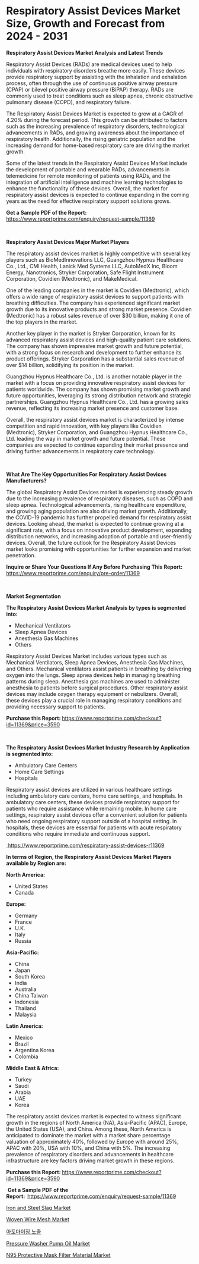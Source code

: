 <p><h1>Respiratory Assist Devices Market Size, Growth and Forecast from 2024 - 2031</h1></p><p><strong>Respiratory Assist Devices Market Analysis and Latest Trends</strong></p>
<p><p>Respiratory Assist Devices (RADs) are medical devices used to help individuals with respiratory disorders breathe more easily. These devices provide respiratory support by assisting with the inhalation and exhalation process, often through the use of continuous positive airway pressure (CPAP) or bilevel positive airway pressure (BiPAP) therapy. RADs are commonly used to treat conditions such as sleep apnea, chronic obstructive pulmonary disease (COPD), and respiratory failure.</p><p>The Respiratory Assist Devices Market is expected to grow at a CAGR of 4.20% during the forecast period. This growth can be attributed to factors such as the increasing prevalence of respiratory disorders, technological advancements in RADs, and growing awareness about the importance of respiratory health. Additionally, the rising geriatric population and the increasing demand for home-based respiratory care are driving the market growth.</p><p>Some of the latest trends in the Respiratory Assist Devices Market include the development of portable and wearable RADs, advancements in telemedicine for remote monitoring of patients using RADs, and the integration of artificial intelligence and machine learning technologies to enhance the functionality of these devices. Overall, the market for respiratory assist devices is expected to continue expanding in the coming years as the need for effective respiratory support solutions grows.</p></p>
<p><strong>Get a Sample PDF of the Report:&nbsp;</strong> <a href="https://www.reportprime.com/enquiry/request-sample/11369">https://www.reportprime.com/enquiry/request-sample/11369</a></p>
<p>&nbsp;</p>
<p><strong>Respiratory Assist Devices Major Market Players</strong></p>
<p><p>The respiratory assist devices market is highly competitive with several key players such as BioMedInnovations LLC, Guangzhou Hypnus Healthcare Co., Ltd., CMI Health, Lanick Med Systems LLC, AutoMedX Inc, Bloom Energy, Nanotronics, Stryker Corporation, Safe Flight Instrument Corporation, Covidien (Medtronic), and MakeMedical. </p><p>One of the leading companies in the market is Covidien (Medtronic), which offers a wide range of respiratory assist devices to support patients with breathing difficulties. The company has experienced significant market growth due to its innovative products and strong market presence. Covidien (Medtronic) has a robust sales revenue of over $30 billion, making it one of the top players in the market.</p><p>Another key player in the market is Stryker Corporation, known for its advanced respiratory assist devices and high-quality patient care solutions. The company has shown impressive market growth and future potential, with a strong focus on research and development to further enhance its product offerings. Stryker Corporation has a substantial sales revenue of over $14 billion, solidifying its position in the market.</p><p>Guangzhou Hypnus Healthcare Co., Ltd. is another notable player in the market with a focus on providing innovative respiratory assist devices for patients worldwide. The company has shown promising market growth and future opportunities, leveraging its strong distribution network and strategic partnerships. Guangzhou Hypnus Healthcare Co., Ltd. has a growing sales revenue, reflecting its increasing market presence and customer base.</p><p>Overall, the respiratory assist devices market is characterized by intense competition and rapid innovation, with key players like Covidien (Medtronic), Stryker Corporation, and Guangzhou Hypnus Healthcare Co., Ltd. leading the way in market growth and future potential. These companies are expected to continue expanding their market presence and driving further advancements in respiratory care technology.</p></p>
<p>&nbsp;</p>
<p><strong>What Are The Key Opportunities For Respiratory Assist Devices Manufacturers?</strong></p>
<p><p>The global Respiratory Assist Devices market is experiencing steady growth due to the increasing prevalence of respiratory diseases, such as COPD and sleep apnea. Technological advancements, rising healthcare expenditure, and growing aging population are also driving market growth. Additionally, the COVID-19 pandemic has further propelled demand for respiratory assist devices. Looking ahead, the market is expected to continue growing at a significant rate, with a focus on innovative product development, expanding distribution networks, and increasing adoption of portable and user-friendly devices. Overall, the future outlook for the Respiratory Assist Devices market looks promising with opportunities for further expansion and market penetration.</p></p>
<p><strong>Inquire or Share Your Questions If Any Before Purchasing This Report:</strong> <a href="https://www.reportprime.com/enquiry/pre-order/11369">https://www.reportprime.com/enquiry/pre-order/11369</a></p>
<p>&nbsp;</p>
<p><strong>Market Segmentation</strong></p>
<p><strong>The Respiratory Assist Devices Market Analysis by types is segmented into:</strong></p>
<p><ul><li>Mechanical Ventilators</li><li>Sleep Apnea Devices</li><li>Anesthesia Gas Machines</li><li>Others</li></ul></p>
<p><p>Respiratory Assist Devices Market includes various types such as Mechanical Ventilators, Sleep Apnea Devices, Anesthesia Gas Machines, and Others. Mechanical ventilators assist patients in breathing by delivering oxygen into the lungs. Sleep apnea devices help in managing breathing patterns during sleep. Anesthesia gas machines are used to administer anesthesia to patients before surgical procedures. Other respiratory assist devices may include oxygen therapy equipment or nebulizers. Overall, these devices play a crucial role in managing respiratory conditions and providing necessary support to patients.</p></p>
<p><strong>Purchase this Report:&nbsp;</strong><a href="https://www.reportprime.com/checkout?id=11369&price=3590">https://www.reportprime.com/checkout?id=11369&price=3590</a></p>
<p>&nbsp;</p>
<p><strong>The Respiratory Assist Devices Market Industry Research by Application is segmented into:</strong></p>
<p><ul><li>Ambulatory Care Centers</li><li>Home Care Settings</li><li>Hospitals</li></ul></p>
<p><p>Respiratory assist devices are utilized in various healthcare settings including ambulatory care centers, home care settings, and hospitals. In ambulatory care centers, these devices provide respiratory support for patients who require assistance while remaining mobile. In home care settings, respiratory assist devices offer a convenient solution for patients who need ongoing respiratory support outside of a hospital setting. In hospitals, these devices are essential for patients with acute respiratory conditions who require immediate and continuous support.</p></p>
<p><a href="https://www.reportprime.com/respiratory-assist-devices-r11369">&nbsp;https://www.reportprime.com/respiratory-assist-devices-r11369</a></p>
<p><strong>In terms of Region, the Respiratory Assist Devices Market Players available by Region are:</strong></p>
<p>
    <p> <strong> North America: </strong>
        <ul>
            <li>United States</li>
            <li>Canada</li>
        </ul>
        </p> 
    <p> <strong> Europe: </strong>
        <ul>
            <li>Germany</li>
            <li>France</li>
            <li>U.K.</li>
            <li>Italy</li>
            <li>Russia</li>
        </ul>
        </p> 
    <p> <strong> Asia-Pacific: </strong>
        <ul>
            <li>China</li>
            <li>Japan</li>
            <li>South Korea</li>
            <li>India</li>
            <li>Australia</li>
            <li>China Taiwan</li>
            <li>Indonesia</li>
            <li>Thailand</li>
            <li>Malaysia</li>
        </ul>
        </p> 
    <p> <strong> Latin America: </strong>
        <ul>
            <li>Mexico</li>
            <li>Brazil</li>
            <li>Argentina Korea</li>
            <li>Colombia</li>
        </ul>
        </p> 
    <p> <strong> Middle East & Africa: </strong>
        <ul>
            <li>Turkey</li>
            <li>Saudi</li>
            <li>Arabia</li>
            <li>UAE</li>
            <li>Korea</li>
        </ul>
    </p>
    </p>
<p><p>The respiratory assist devices market is expected to witness significant growth in the regions of North America (NA), Asia-Pacific (APAC), Europe, the United States (USA), and China. Among these, North America is anticipated to dominate the market with a market share percentage valuation of approximately 40%, followed by Europe with around 25%, APAC with 20%, USA with 10%, and China with 5%. The increasing prevalence of respiratory disorders and advancements in healthcare infrastructure are key factors driving market growth in these regions.</p></p>
<p><strong>Purchase this Report: </strong><a href="https://www.reportprime.com/checkout?id=11369&price=3590">https://www.reportprime.com/checkout?id=11369&price=3590</a></p>
<p>&nbsp;<strong>Get a Sample PDF of the Report:&nbsp;&nbsp;</strong><a href="https://www.reportprime.com/enquiry/request-sample/11369">https://www.reportprime.com/enquiry/request-sample/11369</a></p>
<p><strong></strong></p>
<p><p><a href="https://issuu.com/reportprime-2/docs/iron-and-steel-slag-market-size-2030.pptx">Iron and Steel Slag Market</a></p><p><a href="https://issuu.com/reportprime-2/docs/woven-wire-mesh-market-size-2030.pptx">Woven Wire Mesh Market</a></p><p><a href="https://github.com/iansanftyord09878/Market-Research-Report-List-1/blob/main/910079124081.md">아토마이징 노즐</a></p><p><a href="https://www.linkedin.com/pulse/pressure-washer-pump-oil-market-offer-valuable-insights-size-b5imf?trackingId=2LilJsxG2JwWRZpMParkyw%3D%3D">Pressure Washer Pump Oil Market</a></p><p><a href="https://github.com/yemakinde/Market-Research-Report-List-2/blob/main/n95-protective-mask-filter-material-market.md">N95 Protective Mask Filter Material Market</a></p></p>